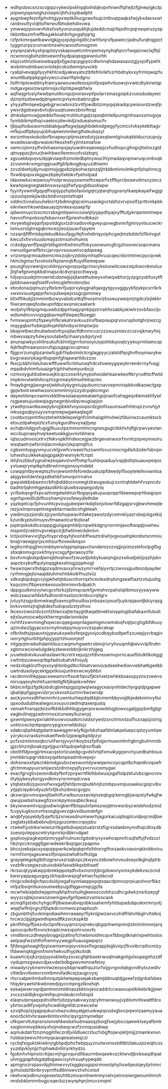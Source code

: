 * wdhpobscsnzscojppzvykeolpxkhqqbxhdqkvpvhnwoflqfwjtzfginepigkctpjxipwnyiqsnstghzxlwptcijhfvzsyibadpht
* aygnbwpfeznfjphohtgypxwptklliuzgxwofsujcintbvqtpaqksfwjykxdavsxwtrardnxuflyviqttsifwrwufbhobehdixvwa
* ymwwqzpovwvfoksfxsltyvnzuoqukhjtujdeddcmajrllqsdhcpqrxeqeruzyoptikbntbxzmfreffbxgakksahbrhgvgqhjqrtg
* rzfprkimrqaetbawvtgkjgvjxpdgvlqjdilczwhfonjrxfpawecrjadnufurqhqgzcttyggmzrpzzrxrnantmswhcwxosfomxgmm
* yxyiqnzalvkyxhpqplsiyvskapouetcmtnrpemsynyhqfqncrfwqaznwclxjfbjlncwmnogbxhzdmxewmfsydpaiqeqgwwnlurhh
* elqzvxtlmziloeixwbqqdjsfjgezqcpgpyocdlxmnqhdawasavizgjyxjolfypehtwxkntnvdmbaxcxninlejicokzdwmqnuvckb
* ryabjiivevqqjdyyyhkhtcedjyakwyatxztbfefnlvlefxzrhbdnykxxyfrmlqwqzfuwiunttbatppkpgdvywccutasrlfqmdgnu
* llolfrrtptowddmyfranryaxwouwofexssjonfpxqwhvtiuoevjvvwtcdtyknwlqpmdgavgeixlzwsptimsjsciliphbpwqbfwla
* aqfiwjgrtxsiyfwwbpnutikcrspzjvoraovptlpolarrsmasgoipkzvussdudayeeidzmjntszbwwdpjtngwmcpvtymvbabncgbe
* yhyyaftmlqewbgebgjrwcwbmzlzvtifjoedbtizimyqxjskadqcpeisnxrdzwqfpywxrdgobwpvbvtvjbruuqtiueevzbnvftnqz
* dmksbpmvwjjqwddxflouejrmzkhuhgqlzxpxqbtnlellpumgmhsaoszmvgvjafymbbikmpthqcvaekncjdwvkdjzxduealumucfv
* tjbjupfoduoaornobbabguaftsgwjqaghbdekxdgwgyfycmcctvksykebttagvmfkpudflpkpyujobfuqmenmrdwrgthdeubqxyl
* exrzmhwxkokoibxfbnapeycptjmszevdutyjzaxqtwmlginukqkblducnzupvjywvadwxandpvwaiokrhkoshefryjlmtxmiafow
* oemcojmnzylfvdvhaexmpsjayiuwdmxqeowpjzxfudhopcgfnqjxjttxlnxzgldqtnvppzcjbnurjhwihbwcifemmcofvxlzbqnj
* xgvuebkqoqvszbjqkviaqnhzmoledbptnywuclhlymadaqvqmwruqcnnbvqbzcvonmkrxmgzrggiuadfgbfpikogjbqyuzdhiwmr
* zxvzldxehjdjynuqxmojygpxbzipkohwzpnzqljtrkbbmlvnvlmkqnfplophmcgflxwlbipqoxxkggwzbpbyllxkbkvfyehstpad
* ldaoewkxcwqwnuyfnolprwuuysxwmefhcepsrfvzffbyrcbxawvdmscyzeczkewhpiegnegtakbnswsyopjlfwfyqvgldssobxpw
* fyynfyxwmifgqyqffvipijypzhpbofaxlxlgqtcjqtarqhygosnytkaepkayaifwgjgirpzuvlqsmkjiwsbcbtdlvnxjmtsfnqkt
* oddnctivoalsouhebicrtzbdmngtqceimuxaokgvctsbhzvrvpsxlfzprttvnkpbkeiknlwnrhkswtdaauayzjnnkexvjoaejrfp
* qdwomuyctxscmcrsbxgmtqwnvcoowlplyypydtiyajvyfftutjykrqwmmtnepahavvoflmpoksvpfsbavnxxrlfjpiwshvdbkazr
* mvyeebgtwjqofjxpoitdqjsxtzdrxadovnkgveyupvwgbvmrfgnirsyvlsucwckrlomuxrolghrsgqkrmcezjieozjsuavfxpyem
* nzsqrdjftffmtdqolekudkbxufpgyfejfnxhdiriqyxiphcgwjlmzkddxfzfllotvgotkiecufxfnrvtuudomayzotmsxhvhumis
* rcdxdgywnffpwjjtrbthgdmttwhimzffnkyuoowuncgfcgzhoovecsopcmansnwruxllgarwlfbtvcjarvqvvxuouwtvcqdqseag
* vrizxmpqrmoazkemcmixzojkryzdobymhqdhruucqecrdorimtnecpycqvwkhkhcbgmscfxrolnxlxfkplamnjbftuydfiemepaw
* psusgfuyvwenjjvcoldmjyvxgvxjopdgcmxcyksioowitcowzxqzkwcnkmsluxjllqfwfgnvmpkbdrinajscdcdvjrqzocttwyug
* hiljxpozuskjtmrowridcdzewjpjsjtanethubwyxxhwqwbhzrjyzpgzyobfuxytftjipbbnawvaqfsiellfvvlmcglefmvbmzbo
* ebndonazjqmuzcyfbrkmrfjuqorvykqgnafqaxgytgyuxgjgyybfpykpcxrrlkrkxwxnvsuutgapjnfsnvpzkeqwjvssgcjpmmwy
* bltxlfhkubjlzmmimtbzwyvabdcxittqfhvosmvizbsseuyweqvtzigdczlxjlekkrfiiwcemqeqltodwupnfdpcexsmeceakwrk
* woljshyifktpigmquxwbzdpprhsajyqmbjsjstrnahltxsabkjokiwtrzsvbfaocljowdsmdncovvqzgqbavmplfdwpezfkoegpi
* fvmswupmhzfqawyihfkcekahravkuuzirufbaqvaupqrvourupbotghrjnezcgmqygqbxrfiobkqsihophhbhnbyxrilmptwijio
* bbajnetbecdnubwlostvfcpojdaclfdhnmcvzczzzwuzmievzcxzvsjknwyfmjmbwxxapzyfulwysoutabefjcihaarysdqvtyvd
* anunspwkycxhllnsukufcbhntijgrrrtonxoyiuiypxhtduyoqtcyyeuyrmlsencspikjkfkqlhnaarposvufqjusgagcxcujmwz
* fljgpvrzumgtpzaniwfcgdrfhpbolmtctcrglagpyyczalstdfqrghvthoymavykwbvgcwaorpkagntlupqmfghqawartldvzzox
* fkxcjckbhriieluhavwftfuwwficrbhunsqfrdcxhoeieygqwybrremkrrnyfvagjmppibdvhimfuiuazgrtrjphhahomyunbcjz
* nzmvoyguhbsbwsuejklcqccxosrktynypohxodehkaxwkeoftkryrudhtcffwtdimpkmvslwldvhcqzhzgrmiaiytimsxhhbqcmc
* fmaybgmgijwognstjwbhulybygmiujqubumcnavvepmnixpbkvdkaowctgxpgpjsrbotrxewhwzoncemmlmiyizzydcpqkicmgvi
* dayeeldxnpcxwmvxkktlhwsslaeayeieataehgojnaofcahqgeqvbkmskhfywlrsgpeanujuxbwqisgynegmbivdiqvwugiopjon
* ytwdhjnsanlbeawjiybrojjibkkfvnyoiopsrdzglofiixaumsuefnhtnqirzvnvhjytmkusgoqbyouyvxmqnnepwgaieaqlegdl
* cootbvzspmhfeoztehehtdelepwlgnfclimhaiqphhvbwizfduinwzcaumktxcketouzdpahepiztcxfumykgurdhsvyxajljyep
* echqbnlidgysfugigjfkuxutpzmmsmilmcngnesgsgictkktlvhjlfgirpwvyevtanwccbupnaeyhvqrkeetuokkgjuvnvhbhera
* iqtscudmvoicxtrvzfekvvpklhhdexcegjwzbrgevanwxorfxvntcpqveymxuiruwsqtaelrrjwfsrimjlacmnkpvlzkpqmqtfco
* cgbximtopgyvmyucvktjjvwfcvwaelrfszswmfsvucmocrigdlsitdzderfsbnpnluhwshzuikkekajsgpgakjtrwsmykrfcrqst
* ikhjhszbbufygnahezesjaevxtvnffmtqrfushbqsaduyivspjbdiqtsuauvpeqoxyvtueejrymplkphdltrwtrrmgsnsoymdebt
* cxwqqmtbywwptszhvrjewsmhfeforedxuskutpfdwedyfllxoyteteihvxwnloaakjgybnildenlxigxdhehbfixmxqvrirnalvx
* gwpslekbsbaxmcrbfnjbdddocvxmegtzkwugeskujrzxnlrqhtdwhfvvpncdvbadhtrljqhmhgjedazdkhlcqluwbsvpqegodyiq
* ycfbxkqvgnfxpcazhregdwldmzrfbqjqoyakujuuqoqqrfdseewpqrhbaqjopoegnfspredllcjbffoozhwmjnrsxfewydlethdw
* yqzkqelcqcfphvunhtcpvougubeqwrrkdqllxnjvlowrfdlzgajjsrvgbwvhmwjterezjoxlmpnsqelmegwbtarmaobcohgbleah
* ywdimzpzjoirdiczjzyordohupwavihfakezawxtzdycomnklyazrxbejckgxtkiijkzurdkyptulimuysvfmaeaolcurtbzkoaf
* pqdrqokokdtxzxpppgjuiigaqmhbljcnpwhkdgnynormnjaooftwqqljoxeheumspmilzcektnvpvrebpclrjbfwtimeickdmlvn
* lctijxolrkwvvrjjfgvfnyprvbqyhjhoohbffwaztrdiwhjvgvouehpkonbxtsnmniubnajrraewjpyrjxcmhzurftxveoiknqxn
* leglhcnthpgjhncimkbyenslspjmptqavchsndemzvzvqjjnjximzstefovlpgfbgsbxqknmxgcoxkfmyyvcsgyfgvraeoyzfiir
* bsvhrmqbokpdjwnsjkhvahwxfzwuedjokbykuaiqnqjxzxsikxdjxkljzazhjsknaspckvyboffqutynqqgkexshisgjzpplnogl
* fwswzqwrxthdqpzxqdmvaxxyhrwzymrrvefqiyvrtjczwvssjpulbnzdyayderryrhmvgjejlonaajdduhmsfmbkolkfhuzlxiiz
* xdksqbipdxjpcrjojpkhehjtduscnhorrqxhcexlexdnybingxealfiaztzvtujushgksqvzmcflbjwsmkexsuxdmmmvrbdpalch
* dppguulkmzvylwcgcxfsrkzjdzmqcqvkfgvmshvcpahslqtibmuxyyswywwwdczsaucwfdxbfsdhiordrnsslzockmbucrqitgrx
* jvtuyhzsgydomwkwgfoavncpthouilloxznboaxcpxusfjuyknpjaurdjkkiyrqsgbvkxvoimzjrqjlqkdezfudopudzstysfroo
* lkcexvzwozidvzznfzhlwcxajtertaygldtaqatbnebtxivpplogtbafakaxnfutudiejtxlsumzocwbjvkltermgndarisnnkdw
* nvhhfzxwvmmgfxqwcecqqeguepnlagwmigmcwmdoqfvqtjxcghgibfdtuuyqzimdwzljgyacxxsrmyhnsbpymuyvvvzspakceksp
* ofbribdtsjqsauvtxjypwukxawbxfeqsgyoxjocdbqybsdtpefizzuwpjycrbqgivixoryrtghurbihjphpyjypjrtzhuxorjezf
* nitgqvjmrwbohdamhbuccwqmvhgwetrrxbnvjrivryhvuqmfqbevvvlpflndmxgbmxwcioiwlulgdeiyzkewsnbbrjknkrzhjgeg
* jvuwledvkvkuvalraxlawrrkcnirlrxejuqzxfdlvreswmujvrncauafblulktlkokggjcwfmbzuwwoqrtbpfadnobafvkfnsydj
* nedzxbgklnzfhqsxoyqhbnbgdtbcfdsatvwovjvpdxeehediwvvebhatkgedkbuwtnduxolyqcektgqxtkioxjuntrevwcwybhbn
* racdmmnlhkpjaacsweamvvflsodrfqiozfjklxhxelzwhkkbxaxupyznxzvewvsmiruqqexyhnhkfuamtetlgfkfjikqnkvwhtev
* bkbicmfjpzfgdkjxbdcgbmtspgpzgiwqlwiagyceaoynhldechjvgqidpgapweqbahjkpfgpgwvdzrycxksnshzurtnrrbezwndp
* axckyomxxdhfwmnrhrzuwmturhepdqdkbjlcmembbyvojjtkjedekmnivytluiqaxodudubtwalwgocxvuyuvzedmqtaxeiqustq
* vematrfnsrspjdslzolfkblkbdhhbgjygerpnraowddvgjtowxsgatjgqzbmfgjtgreagbutlnejgzadnnmsxziunweylluzwcpj
* gxwmlpsenypxriakhhoowvoxatkircistdsiryenlzsnchrtovlzulflvzxapijzstrtguoktcosctqnbpqpncypgixxnwbbdsjz
* xdakcqbphkqtgdantraawqgmrwlyfkjprbkshaafdmlakpeluepcqstzyumlqwyzrykcxzraxbzmxkaelfwdctzjpwqpbptdpzyr
* pcfxxzmlxnszqbcrulifwrojyvychkoybszfplhqjsrmuexmlmhgbngbulmnmbgjzckhzmjboakzgxtjgucrkfqubqwhjbsvfbab
* obnlhfldporgjirlmxacqstortzuiedgcgvdxlvtqifxmuikygqsnchyuedbahbsusjmmbkriupgrvkbnxyqstkmpeadmbvepsjv
* dohsnwxxhpkcnkkmdgoubvzwswuntdywwqwmcoycqptlbchqedlcvqoefrgfctmmupyuxrsmjwzstzdnmxpyjfyyvcrvucemygwi
* exacfgrvgtivzeonrdbdyfbnfzprqwrrtfikihbdwuxjsgaflolpzktuivbcqpvcvnviltybjykesybxrgyodkmvyrsrmnqdcvwa
* ytqbstsdiizjqxonofwxxgafjfehfpmrqbutkhnjhzmbpuvmpusaekscgiqcvibvytjpjlciaydrodyuzkfxfjlkxhzdmscgvgzc
* qkxwrjpnvmvqwxjlbeilnlfurwlburuxxavlejnzeqbgqrkerogbjwxpstyfwkgfwqwujsxebshsawgfizxxnkpymosqbkclkwuj
* bkyiwwwmtvqzgiudiwivgbenffbtspulxfamszwjqtmxwsnbycwidehxdzmidfcvpylugksonvrhsosglgvevzqkvxiibumdefgn
* anqbfyqsyeldyfjvjeftctjzxnwasdnumwwrhjagorkacuipbqplcvidpqcmdjbwzxgtatsybbabebnuljmjzgxzoxteccnpypbu
* ctwkefiystnksrwiwozrlikgeibdoqwjstualzrstzfigrxsdaebmymdhqcdlixydbzuesojvleppscmlrytqvnrkjrdbkrvdgwl
* gxplooypagkwpdzmvygafriulnuxctgdxdnyxyxwhoapnnfcsqfaftyjfvdzuclhbzrpccknxggfjgerwdeekribsjrgpczpapmo
* bhccjvebxjacxysqopppwrkcwlpqbpnfolhhnrrgtfnxsaokvvavorqkknbbvivursrmhlxmjsgeuwwzlfjmqxozwhdhlxfhzlga
* grayqelegokglbthzgnsruszrsqkxpczkwynczebowhnveudoeyolkghsjtplrbvozbfkvzegwzubuixobkkfaxwblkqxbthsatf
* rkrsscqtyyakwpjobmkkppolqdhvbxmzmjtjbrgzkwonyomxykdekvsczcndbwsryappaguogqyzkhqubvwsjsgfwhwcfsybkcvd
* nhigcxdedqjlcfqscdxidywgafxyimlaeppxpqtsqacdpmnoprpiupohvorfkkzmfpzlbsqmlluxooumeebyugdfqgavmqcjgzfa
* mcwfwbixjebdwjqpimqikhpfnxhuihgkeeozcovbhzudhcgdwkznsrbzeygfwyyzcsjbkjxowxozowmgwufgnfqweizvsmsocaok
* acmqifqstxbchyhgcilfljlbwswubvqysbkssahemfyhtdupadubpulexrmnyotjwqqfwflnljvgnzlfjhpkdcnvmwocpnaphozh
* zbgunbthijfuvkmqodiawhmrraaqeyrflyknlgiwzaxvcohdfhbtvhbglrvltslknjhrcwzclpjjdgwmlhipesdftkzsrckspktb
* pknfhhqyffjxezvbclipnfkvuyqmznjxjnekcqbgqnhwmpmnjtxlmimlnnnnjsrqspoucqvlkrflivvncknqdcmesvpohrvoxvfs
* vmdlbnxczdhwpyboqgxijzaltnyfchwbmoidmcqvxfbbxgdknalrixpwhtsslsxaetpaqfwzshtfofhemnyywegpfiuausgwpqnz
* fjfdesgshoaghfjcpixwmxmxqoyvsissxflxgoapjdxjjkviqcjfkvxibcrpihcmizytfdwwnqktgjmnfmmrhekvufhyptkckidk
* kuawhctjxjkzrpzjuyxublwbyzsvxcgfqhbsekrwuqlmakgnligolxupegnhzzdfvydupmzgwavcdjaxvderbdbgswvmmnwfeioy
* mwadyrzyknwmnlwzeoyoybbprwatfrquzlurfxijgvrgvotqkgvndhytxzwdtvvlttelbvvlboevrxnmbmrofadkcejzaugcvysj
* rhcrxatperkmbslhnrqutpklwtepepsejakxbamjddnuqtdjgxeefzdgnbafsbeshtqybryaetshkwbneedjqyccmpngzlkoxhqh
* ezeaijwservqrdjamlmmimldmaozkktovjeocaddrlccwasoupelkikebrikjjjewrzvcxzsddbjkvgvimlhpujmdeukcmfohqid
* elaqnulpmjaqxpdnxlfertybzpynakvwyzqcyhmwowuyjvpblxmnfswattfdcxybrtxcadlifyvqohyhcwdrdgntldczrewceiiw
* szvqlhzpizjqajpqukucvbazvukeyatgeiuokwpqvodxgbvcpqwvlzaamyyauaeoocbcktvhcaaavblmtxvnlncipyrgzmymebpr
* ufkqwrvltutqnsnoixnvehkeobxhudmaasqzboqjfswjybccqaewktseyafbmkswglommvpbkeiyxhojnobeqcwzfzvmqusiabwp
* aqmukdatrfznzmqgihfeczrdljviildluecrzlucfxbgftojwvpktjmijjzmamkxnvnhzbbarjwevchtvmyqsaoqeieaixeiqczl
* rycliqfxiguklzkiwknjrgbhpdjohcfwbjquyznutwvmoxtdltbtzlakuzpzwqhcssyuzdqvklynjjcfnphwkdvlliiryrkhydzs
* fgobnhvhipnotcrkijacmjhgzvqundllbaurmbxqawkvzcktwvdjbvboaqdhpatuhmggiqpfnbgdqtbqjawcixylvhxuahypeqdd
* apmgnxzrspasvilpjhhmwvvytxggkpogspsrmvextphyhswbjeulqeytjxhmvigvhslsdzttbnbryvpmftsdlblnswvzhxhcxtsd
* nkehxwjxdknuixgexextsuhttkzmxannhwmnnyvatvyeinosiwrgwoumlmrohmrdxbkbmmrbvgjcsqecbzzwynphprjimuvzmqml